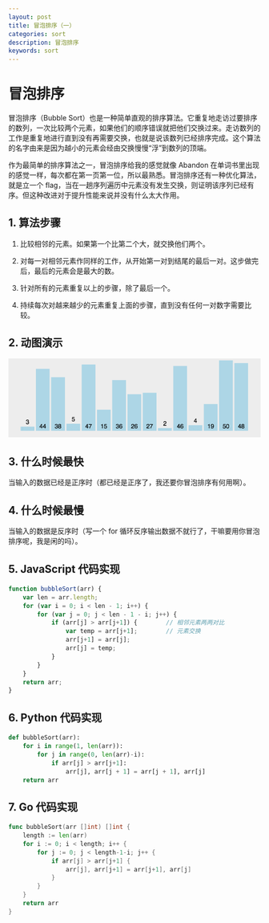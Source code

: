 ```yaml
---
layout: post
title: 冒泡排序（一）
categories: sort
description: 冒泡排序
keywords: sort
---
```


# 冒泡排序

冒泡排序（Bubble Sort）也是一种简单直观的排序算法。它重复地走访过要排序的数列，一次比较两个元素，如果他们的顺序错误就把他们交换过来。走访数列的工作是重复地进行直到没有再需要交换，也就是说该数列已经排序完成。这个算法的名字由来是因为越小的元素会经由交换慢慢“浮”到数列的顶端。

作为最简单的排序算法之一，冒泡排序给我的感觉就像 Abandon 在单词书里出现的感觉一样，每次都在第一页第一位，所以最熟悉。冒泡排序还有一种优化算法，就是立一个 flag，当在一趟序列遍历中元素没有发生交换，则证明该序列已经有序。但这种改进对于提升性能来说并没有什么太大作用。


## 1. 算法步骤

1. 比较相邻的元素。如果第一个比第二个大，就交换他们两个。

2. 对每一对相邻元素作同样的工作，从开始第一对到结尾的最后一对。这步做完后，最后的元素会是最大的数。

3. 针对所有的元素重复以上的步骤，除了最后一个。

4. 持续每次对越来越少的元素重复上面的步骤，直到没有任何一对数字需要比较。


## 2. 动图演示

![动图演示](/images/2017/sort/res/bubbleSort.gif)


## 3. 什么时候最快

当输入的数据已经是正序时（都已经是正序了，我还要你冒泡排序有何用啊）。


## 4. 什么时候最慢

当输入的数据是反序时（写一个 for 循环反序输出数据不就行了，干嘛要用你冒泡排序呢，我是闲的吗）。


## 5. JavaScript 代码实现

```js
function bubbleSort(arr) {
    var len = arr.length;
    for (var i = 0; i < len - 1; i++) {
        for (var j = 0; j < len - 1 - i; j++) {
            if (arr[j] > arr[j+1]) {        // 相邻元素两两对比
                var temp = arr[j+1];        // 元素交换
                arr[j+1] = arr[j];
                arr[j] = temp;
            }
        }
    }
    return arr;
}
```



## 6. Python 代码实现

```python
def bubbleSort(arr):
    for i in range(1, len(arr)):
        for j in range(0, len(arr)-i):
            if arr[j] > arr[j+1]:
                arr[j], arr[j + 1] = arr[j + 1], arr[j]
    return arr
```

## 7. Go 代码实现

```go
func bubbleSort(arr []int) []int {
	length := len(arr)
	for i := 0; i < length; i++ {
		for j := 0; j < length-1-i; j++ {
			if arr[j] > arr[j+1] {
				arr[j], arr[j+1] = arr[j+1], arr[j]
			}
		}
	}
	return arr
}
```
